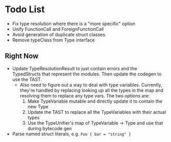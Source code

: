 # Todo List
* Fix type resolution where there is a "more specific" option
* Unify FunctionCall and ForeignFunctionCall
* Avoid generation of duplicate struct classes
* Remove typeClass from Type interface

## Right Now
* Update TypeResolutionResult to just contain errors and the TypedStructs that represent the modules. Then update the codegen to use the TAST.
  * Also need to figure out a way to deal with type variables. Currently, they're handled by replacing looking up all the types in the map and resolving them to replace any type vars. The two options are:
    1. Make TypeVariable mutable and directly update it to contain the new Type
    2. Update the TAST to replace all the TypeVariables with their actual types
    3. Use the TypeUnifier's map of TypeVariable -> Type and use that during bytecode gen
* Parse named struct literals, e.g. `Foo { bar = "string" }`
